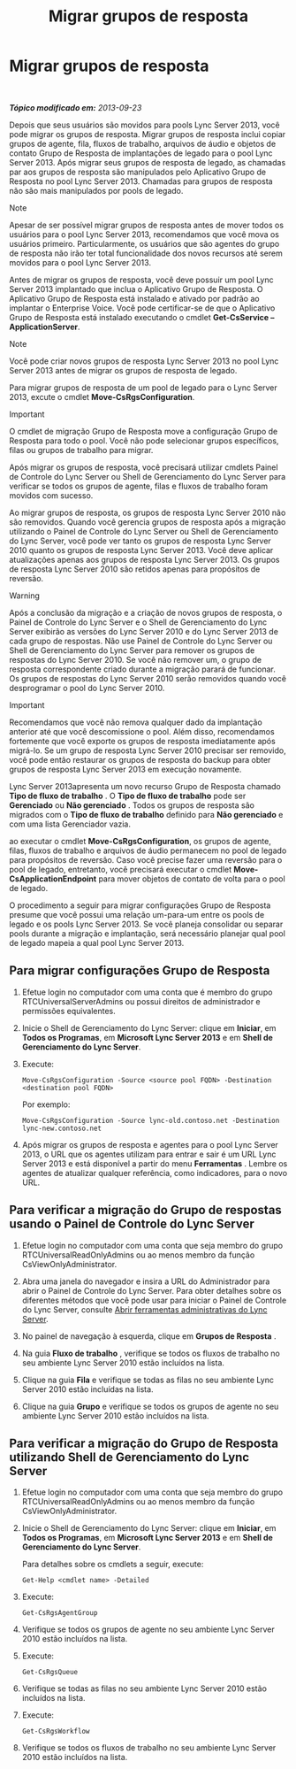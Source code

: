 ﻿---
title: Migrar grupos de resposta
TOCTitle: Migrar grupos de resposta
ms:assetid: 43741ae7-c871-4573-b660-f2f5febc0856
ms:mtpsurl: https://technet.microsoft.com/pt-br/library/JJ204854(v=OCS.15)
ms:contentKeyID: 49306556
ms.date: 05/19/2016
mtps_version: v=OCS.15
ms.translationtype: HT
---

# Migrar grupos de resposta

 

_**Tópico modificado em:** 2013-09-23_

Depois que seus usuários são movidos para pools Lync Server 2013, você pode migrar os grupos de resposta. Migrar grupos de resposta inclui copiar grupos de agente, fila, fluxos de trabalho, arquivos de áudio e objetos de contato Grupo de Resposta de implantações de legado para o pool Lync Server 2013. Após migrar seus grupos de resposta de legado, as chamadas par aos grupos de resposta são manipulados pelo Aplicativo Grupo de Resposta no pool Lync Server 2013. Chamadas para grupos de resposta não são mais manipulados por pools de legado.

> [!NOTE]  
> Apesar de ser possível migrar grupos de resposta antes de mover todos os usuários para o pool Lync Server 2013, recomendamos que você mova os usuários primeiro. Particularmente, os usuários que são agentes do grupo de resposta não irão ter total funcionalidade dos novos recursos até serem movidos para o pool Lync Server 2013.

Antes de migrar os grupos de resposta, você deve possuir um pool Lync Server 2013 implantado que inclua o Aplicativo Grupo de Resposta. O Aplicativo Grupo de Resposta está instalado e ativado por padrão ao implantar o Enterprise Voice. Você pode certificar-se de que o Aplicativo Grupo de Resposta está instalado executando o cmdlet **Get-CsService –ApplicationServer**.

> [!NOTE]  
> Você pode criar novos grupos de resposta Lync Server 2013 no pool Lync Server 2013 antes de migrar os grupos de resposta de legado.

Para migrar grupos de resposta de um pool de legado para o Lync Server 2013, excute o cmdlet **Move-CsRgsConfiguration**.

> [!IMPORTANT]  
> O cmdlet de migração Grupo de Resposta move a configuração Grupo de Resposta para todo o pool. Você não pode selecionar grupos específicos, filas ou grupos de trabalho para migrar.

Após migrar os grupos de resposta, você precisará utilizar cmdlets Painel de Controle do Lync Server ou Shell de Gerenciamento do Lync Server para verificar se todos os grupos de agente, filas e fluxos de trabalho foram movidos com sucesso.

Ao migrar grupos de resposta, os grupos de resposta Lync Server 2010 não são removidos. Quando você gerencia grupos de resposta após a migração utilizando o Painel de Controle do Lync Server ou Shell de Gerenciamento do Lync Server, você pode ver tanto os grupos de resposta Lync Server 2010 quanto os grupos de resposta Lync Server 2013. Você deve aplicar atualizações apenas aos grupos de resposta Lync Server 2013. Os grupos de resposta Lync Server 2010 são retidos apenas para propósitos de reversão.


> [!WARNING]  
> Após a conclusão da migração e a criação de novos grupos de resposta, o Painel de Controle do Lync Server e o Shell de Gerenciamento do Lync Server exibirão as versões do Lync Server 2010 e do Lync Server 2013 de cada grupo de respostas. Não use Painel de Controle do Lync Server ou Shell de Gerenciamento do Lync Server para remover os grupos de respostas do Lync Server 2010. Se você não remover um, o grupo de resposta correspondente criado durante a migração parará de funcionar. Os grupos de respostas do Lync Server 2010 serão removidos quando você desprogramar o pool do Lync Server 2010.



> [!IMPORTANT]  
> Recomendamos que você não remova qualquer dado da implantação anterior até que você descomissione o pool. Além disso, recomendamos fortemente que você exporte os grupos de resposta imediatamente após migrá-lo. Se um grupo de resposta Lync Server 2010 precisar ser removido, você pode então restaurar os grupos de resposta do backup para obter grupos de resposta Lync Server 2013 em execução novamente.

Lync Server 2013apresenta um novo recurso Grupo de Resposta chamado **Tipo de fluxo de trabalho** . O **Tipo de fluxo de trabalho** pode ser **Gerenciado** ou **Não gerenciado** . Todos os grupos de resposta são migrados com o **Tipo de fluxo de trabalho** definido para **Não gerenciado** e com uma lista Gerenciador vazia.

ao executar o cmdlet **Move-CsRgsConfiguration**, os grupos de agente, filas, fluxos de trabalho e arquivos de áudio permanecem no pool de legado para propósitos de reversão. Caso você precise fazer uma reversão para o pool de legado, entretanto, você precisará executar o cmdlet **Move-CsApplicationEndpoint** para mover objetos de contato de volta para o pool de legado.

O procedimento a seguir para migrar configurações Grupo de Resposta presume que você possui uma relação um-para-um entre os pools de legado e os pools Lync Server 2013. Se você planeja consolidar ou separar pools durante a migração e implantação, será necessário planejar qual pool de legado mapeia a qual pool Lync Server 2013.

## Para migrar configurações Grupo de Resposta

1.  Efetue login no computador com uma conta que é membro do grupo RTCUniversalServerAdmins ou possui direitos de administrador e permissões equivalentes.

2.  Inicie o Shell de Gerenciamento do Lync Server: clique em **Iniciar**, em **Todos os Programas**, em **Microsoft Lync Server 2013** e em **Shell de Gerenciamento do Lync Server**.

3.  Execute:
    
        Move-CsRgsConfiguration -Source <source pool FQDN> -Destination <destination pool FQDN>
    
    Por exemplo:
    
        Move-CsRgsConfiguration -Source lync-old.contoso.net -Destination lync-new.contoso.net

4.  Após migrar os grupos de resposta e agentes para o pool Lync Server 2013, o URL que os agentes utilizam para entrar e sair é um URL Lync Server 2013 e está disponível a partir do menu **Ferramentas** . Lembre os agentes de atualizar qualquer referência, como indicadores, para o novo URL.

## Para verificar a migração do Grupo de respostas usando o Painel de Controle do Lync Server

1.  Efetue login no computador com uma conta que seja membro do grupo RTCUniversalReadOnlyAdmins ou ao menos membro da função CsViewOnlyAdministrator.

2.  Abra uma janela do navegador e insira a URL do Administrador para abrir o Painel de Controle do Lync Server. Para obter detalhes sobre os diferentes métodos que você pode usar para iniciar o Painel de Controle do Lync Server, consulte [Abrir ferramentas administrativas do Lync Server](lync-server-2013-open-lync-server-administrative-tools.md).

3.  No painel de navegação à esquerda, clique em **Grupos de Resposta** .

4.  Na guia **Fluxo de trabalho** , verifique se todos os fluxos de trabalho no seu ambiente Lync Server 2010 estão incluídos na lista.

5.  Clique na guia **Fila** e verifique se todas as filas no seu ambiente Lync Server 2010 estão incluídas na lista.

6.  Clique na guia **Grupo** e verifique se todos os grupos de agente no seu ambiente Lync Server 2010 estão incluídos na lista.

## Para verificar a migração do Grupo de Resposta utilizando Shell de Gerenciamento do Lync Server

1.  Efetue login no computador com uma conta que seja membro do grupo RTCUniversalReadOnlyAdmins ou ao menos membro da função CsViewOnlyAdministrator.

2.  Inicie o Shell de Gerenciamento do Lync Server: clique em **Iniciar**, em **Todos os Programas**, em **Microsoft Lync Server 2013** e em **Shell de Gerenciamento do Lync Server**.
    
    Para detalhes sobre os cmdlets a seguir, execute:
    
        Get-Help <cmdlet name> -Detailed

3.  Execute:
    
        Get-CsRgsAgentGroup

4.  Verifique se todos os grupos de agente no seu ambiente Lync Server 2010 estão incluídos na lista.

5.  Execute:
    
        Get-CsRgsQueue

6.  Verifique se todas as filas no seu ambiente Lync Server 2010 estão incluídos na lista.

7.  Execute:
    
        Get-CsRgsWorkflow

8.  Verifique se todos os fluxos de trabalho no seu ambiente Lync Server 2010 estão incluídos na lista.

